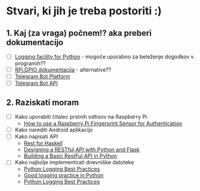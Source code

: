 # Stvari, ki jih je treba postoriti :)

## 1. Kaj (za vraga) počnem!? aka preberi dokumentacijo
- [ ] [Logging facility for Python](https://docs.python.org/2/library/logging.html) - mogoče uporabno za beleženje dogodkov v programih??
- [ ] [RPi.GPIO dokumentacija](https://sourceforge.net/p/raspberry-gpio-python/wiki/Home/) - alternative??
- [ ] [Telegram Bot Platform](https://telegram.org/blog/bot-revolution)
- [ ] [Telegram Bot API](https://core.telegram.org/bots/api)

## 2. Raziskati moram
- [ ] Kako uporabiti čitalec prstnih odtisov na Raspberry Pi
  - [How to use a Raspberry Pi Fingerprint Sensor for Authentication](https://tutorials-raspberrypi.com/how-to-use-raspberry-pi-fingerprint-sensor-authentication/)
- [ ] Kako narediti Android aplikacijo
- [ ] Kako napisati API
  - [Rest for Haskell](https://silkapp.github.io/rest/tutorial.html)
  - [Designing a RESTful API with Python and Flask](https://blog.miguelgrinberg.com/post/designing-a-restful-api-with-python-and-flask)
  - [Building a Basic RestFul API in Python](https://www.codementor.io/sagaragarwal94/building-a-basic-restful-api-in-python-58k02xsiq)
- [ ] Kako najbolje implementirati dnevniške datoteke
  - [Python Logging Best Practices](http://pieces.openpolitics.com/2012/04/python-logging-best-practices/)
  - [Good logging practice in Python](https://fangpenlin.com/posts/2012/08/26/good-logging-practice-in-python/)
  - [Python Logging Best Practices](https://tutorialedge.net/python/python-logging-best-practices/)
